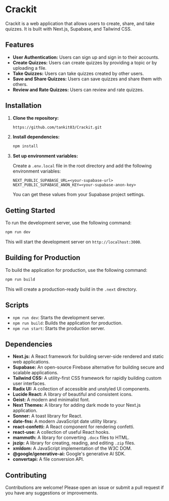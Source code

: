 # Crackit

Crackit is a web application that allows users to create, share, and take quizzes. It is built with Next.js, Supabase, and Tailwind CSS.

## Features

- **User Authentication:** Users can sign up and sign in to their accounts.
- **Create Quizzes:** Users can create quizzes by providing a topic or by uploading a file.
- **Take Quizzes:** Users can take quizzes created by other users.
- **Save and Share Quizzes:** Users can save quizzes and share them with others.
- **Review and Rate Quizzes:** Users can review and rate quizzes.

## Installation

1.  **Clone the repository:**

    ```bash
    https://github.com/tankit03/Crackit.git
    ```

2.  **Install dependencies:**

    ```bash
    npm install
    ```

3.  **Set up environment variables:**

    Create a `.env.local` file in the root directory and add the following environment variables:

    ```
    NEXT_PUBLIC_SUPABASE_URL=<your-supabase-url>
    NEXT_PUBLIC_SUPABASE_ANON_KEY=<your-supabase-anon-key>
    ```

    You can get these values from your Supabase project settings.

## Getting Started

To run the development server, use the following command:

```bash
npm run dev
```

This will start the development server on `http://localhost:3000`.

## Building for Production

To build the application for production, use the following command:

```bash
npm run build
```

This will create a production-ready build in the `.next` directory.

## Scripts

- `npm run dev`: Starts the development server.
- `npm run build`: Builds the application for production.
- `npm run start`: Starts the production server.

## Dependencies

- **Next.js:** A React framework for building server-side rendered and static web applications.
- **Supabase:** An open-source Firebase alternative for building secure and scalable applications.
- **Tailwind CSS:** A utility-first CSS framework for rapidly building custom user interfaces.
- **Radix UI:** A collection of accessible and unstyled UI components.
- **Lucide React:** A library of beautiful and consistent icons.
- **Geist:** A modern and minimalist font.
- **Next Themes:** A library for adding dark mode to your Next.js application.
- **Sonner:** A toast library for React.
- **date-fns:** A modern JavaScript date utility library.
- **react-confetti:** A React component for rendering confetti.
- **react-use:** A collection of useful React hooks.
- **mammoth:** A library for converting `.docx` files to HTML.
- **jszip:** A library for creating, reading, and editing `.zip` files.
- **xmldom:** A JavaScript implementation of the W3C DOM.
- **@google/generative-ai:** Google's generative AI SDK.
- **convertapi:** A file conversion API.

## Contributing

Contributions are welcome! Please open an issue or submit a pull request if you have any suggestions or improvements.
